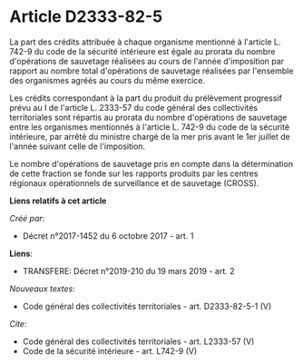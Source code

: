 # Article D2333-82-5

La part des crédits attribuée à chaque organisme mentionné à l'article L. 742-9 du code de la sécurité intérieure est égale
au prorata du nombre d'opérations de sauvetage réalisées au cours de l'année d'imposition par rapport au nombre total
d'opérations de sauvetage réalisées par l'ensemble des organismes agréés au cours du même exercice. 

Les crédits correspondant à la part du produit du prélèvement progressif prévu au I de l'article L. 2333-57 du code général
des collectivités territoriales sont répartis au prorata du nombre d'opérations de sauvetage entre les organismes mentionnés
à l'article L. 742-9 du code de la sécurité intérieure, par arrêté du ministre chargé de la mer pris avant le 1er juillet de
l'année suivant celle de l'imposition. 

Le nombre d'opérations de sauvetage pris en compte dans la détermination de cette fraction se fonde sur les rapports produits
par les centres régionaux opérationnels de surveillance et de sauvetage (CROSS).

**Liens relatifs à cet article**

_Créé par_:

  - Décret n°2017-1452 du 6 octobre 2017 - art. 1

**Liens**:

  - TRANSFERE: Décret n°2019-210 du 19 mars 2019 - art. 2

_Nouveaux textes_:

  - Code général des collectivités territoriales - art. D2333-82-5-1 (V)

_Cite_:

  - Code général des collectivités territoriales - art. L2333-57 (V)
  - Code de la sécurité intérieure - art. L742-9 (V)
